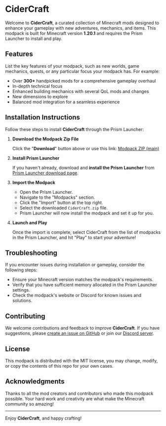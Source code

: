# CiderCraft

Welcome to **CiderCraft**, a curated collection of Minecraft mods designed to enhance your gameplay with new adventures, mechanics, and items. This modpack is built for Minecraft version **1.20.1** and requires the Prism Launcher to install and play.

## Features

List the key features of your modpack, such as new worlds, game mechanics, quests, or any particular focus your modpack has. For example:

- Over **300+** handpicked mods for a comprehensive gameplay overhaul
- In-depth technical focus
- Enhanced building mechanics with several QoL mods and changes
- New dimensions to explore
- Balanced mod integration for a seamless experience

## Installation Instructions

Follow these steps to install **CiderCraft** through the Prism Launcher:

1. **Download the Modpack Zip File**

   Click the "**Download**" button above or use this link: [Modpack ZIP (main)](https://github.com/cryptofyre/CiderCraft-Modpack/archive/refs/heads/main.zip)

2. **Install Prism Launcher**

   If you haven't already, download and **install the Prism Launcher** from [Prism Launcher download page](https://prismlauncher.org/).

3. **Import the Modpack**

   - Open the Prism Launcher.
   - Navigate to the "Modpacks" section.
   - Click the "Import" button at the top right.
   - Select the downloaded `CiderCraft.zip` file.
   - Prism Launcher will now install the modpack and set it up for you.

4. **Launch and Play**

   Once the import is complete, select CiderCraft from the list of modpacks in the Prism Launcher, and hit "Play" to start your adventure!

## Troubleshooting

If you encounter issues during installation or gameplay, consider the following steps:

- Ensure your Minecraft version matches the modpack's requirements.
- Verify that you have sufficient memory allocated in the Prism Launcher settings.
- Check the modpack's website or Discord for known issues and solutions.

## Contributing

We welcome contributions and feedback to improve **CiderCraft**. If you have suggestions, please [create an issue on GitHub](https://github.com/cryptofyre/CiderCraft-Modpack/issues) or join our [Discord server](https://discord.gg/applemusic).

## License

This modpack is distributed with the MIT license, you may change, modify, or copy the contents of this repo for your own cases.

## Acknowledgments

Thanks to all the mod creators and contributors who made this modpack possible. Your hard work and creativity are what make the Minecraft community so amazing!

---

Enjoy **CiderCraft**, and happy crafting!
